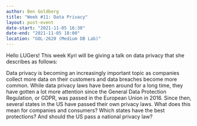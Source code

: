 ```yaml
---
author: Ben Goldberg
title: "Week #11: Data Privacy"
layout: post-event
date-start: "2021-11-05 16:30"
date-end: "2021-11-05 18:00"
location: "GOL-2620 (Medium DB Lab)"
---
```


Hello LUGers! This week Kyri will be giving a talk on data privacy that she
describes as follows:

Data privacy is becoming an increasingly important topic as companies collect
more data on their customers and data breaches become more common. While data
privacy laws have been around for a long time, they have gotten a lot more
attention since the General Data Protection Regulation, or GDPR, was passed in
the European Union in 2016. Since then, several states in the US have passed
their own privacy laws. What does this mean for companies and consumers? Which
states have the best protections? And should the US pass a national privacy
law?
